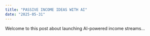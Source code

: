 ```yaml
---
title: "PASSIVE INCOME IDEAS WITH AI"
date: "2025-05-31"
---
```


Welcome to this post about launching AI-powered income streams...
